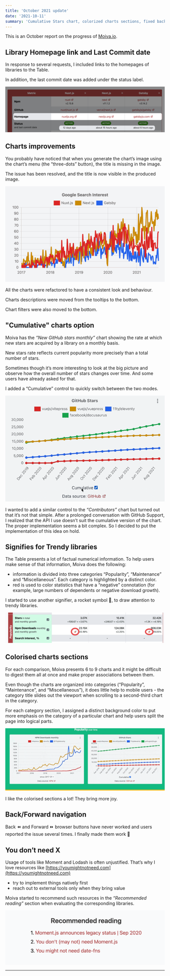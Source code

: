 ```yaml
---
title: 'October 2021 update'
date: '2021-10-11'
summary: 'Cumulative Stars chart, colorized charts sections, fixed back-forward navigation'
---
```


<!-- <ArticleDate /> -->

This is an October report on the progress of [Moiva.io](/).

## Library Homepage link and Last Commit date

In response to several requests, I included links to the homepages of libraries to the Table.

In addition, the last commit date was added under the status label.

![Homepage links and last commit date highlighted on the screenshot from Moiva.io](./homepage-last-commit.png)

## Charts improvements

You probably have noticed that when you generate the chart’s image using the chart’s menu (the “three-dots” button), the title is missing in the image.

The issue has been resolved, and the title is now visible in the produced image.

![An example of chart's screenshot generated using the chart's menu](./generated-image.png)

All the charts were refactored to have a consistent look and behaviour.

Charts descriptions were moved from the tooltips to the bottom.

Chart filters were also moved to the bottom.

## "Cumulative" charts option

Moiva has the _“New GitHub stars monthly”_ chart showing the rate at which new stars are acquired by a library on a monthly basis.

New stars rate reflects current popularity more precisely than a total number of stars.

Sometimes though it’s more interesting to look at the big picture and observe how the overall number of stars changes over time. And some users have already asked for that.

I added a “Cumulative” control to quickly switch between the two modes.

![Switch between the two modes using 'Cumulative' control](./cumulative.gif)

I wanted to add a similar control to the _“Contributors”_ chart but turned out that it’s not that simple. After a prolonged conversation with GitHub Support, I realized that the API I use doesn’t suit the cumulative version of the chart. The proper implementation seems a bit complex. So I decided to put the implementation of this idea on hold.

## Signifies for Trendy libraries

The Table presents a lot of factual numerical information. To help users make sense of that information, Moiva does the following:

- information is divided into three categories “Popularity”, “Maintenance” and “Miscellaneous”. Each category is highlighted by a distinct color.
- red is used to color statistics that have a “negative” connotation (for example, large numbers of dependents or negative download growth).

I started to use another signifier, a rocket symbol 🚀, to draw attention to trendy libraries.

![An example of using the 'rocket' emoji to highlight trendy libraries](./rocket.png)

## Colorised charts sections

For each comparison, Moiva presents 6 to 9 charts and it might be difficult to digest them all at once and make proper associations between them.

Even though the charts are organized into categories (“Popularity”, “Maintenance”, and “Miscellaneous”), it does little help to mobile users - the category title slides out the viewport when scrolling to a second-third chart in the category.

For each category section, I assigned a distinct background color to put more emphasis on the category of a particular chart and help users split the page into logical parts.

![Groups of charts with different background color](./colorised-sections.gif)

I like the colorised sections a lot! They bring more joy.

## Back/Forward navigation

Back ⏪ and Forward ⏩ browser buttons have never worked and users reported the issue several times.
I finally made them work 🙂

## You don’t need X

Usage of tools like Moment and Lodash is often unjustified.
That’s why I love resources like [https://youmightnotneed.com](https://youmightnotneed.com)

- try to implement things natively first
- reach out to external tools only when they bring value

Moiva started to recommend such resources in the _“Recommended reading”_ section when evaluating the corresponding libraries.

!['Recommended reading' section with the links to 'You might not need ...' resources](./you-dont-need.png)

---

<!-- <ArticleFooter /> -->
